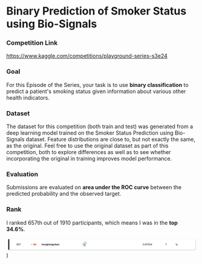 # Binary Prediction of Smoker Status using Bio-Signals


### Competition Link
https://www.kaggle.com/competitions/playground-series-s3e24

### Goal
For this Episode of the Series, your task is to use **binary classification** to predict a patient's smoking status given information about various other health indicators.

### Dataset
The dataset for this competition (both train and test) was generated from a deep learning model trained on the Smoker Status Prediction using Bio-Signals dataset. Feature distributions are close to, but not exactly the same, as the original. Feel free to use the original dataset as part of this competition, both to explore differences as well as to see whether incorporating the original in training improves model performance.



### Evaluation
Submissions are evaluated on **area under the ROC curve** between the predicted probability and the observed target.

### Rank

I ranked 657th out of 1910 participants, which means I was in the **top 34.6%**.

![image](https://github.com/andylee40/Kaggle_Binary-Prediction-of-Smoker-Status-using-Bio-Signals/blob/main/Rank2.png))
